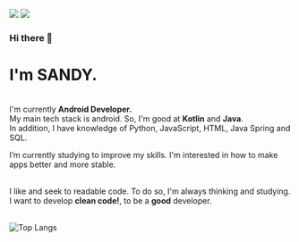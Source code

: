 <a href="nnal0256@naver.com" target="_blank"><img src="https://img.shields.io/badge/Email-EA4335?style=flat-square&logo=Gmail&logoColor=white"/></a>
<a href="https://sandy9.tistory.com" target="_blank"><img src="https://img.shields.io/badge/Blog-000000?style=flat-square&logo=Tistory&logoColor=white"/></a>
### Hi there 👋

<!--
**SANDY-9/SANDY-9** is a ✨ _special_ ✨ repository because its `README.md` (this file) appears on your GitHub profile.

Here are some ideas to get you started:

- 🔭 I’m currently working on ...
- 🌱 I’m currently learning ...
- 👯 I’m looking to collaborate on ...
- 🤔 I’m looking for help with ...
- 💬 Ask me about ...
- 📫 How to reach me: ...
- 😄 Pronouns: ...
- ⚡ Fun fact: ...
-->
# I'm SANDY.


<br>I'm currently **Android Developer.**<br>
My main tech stack is android. So, I'm good at **Kotlin** and **Java**. <br>
In addition, I have knowledge of Python, JavaScript, HTML, Java Spring and SQL.


I’m currently studying to improve my skills.
I'm interested in how to make apps better and more stable. 


<br>I like and seek to readable code. To do so, I'm always thinking and studying.<br>
I want to develop **clean code!**, to be a **good** developer.<br><br>



![Top Langs](https://github-readme-stats.vercel.app/api/top-langs/?username=SANDY-9&layout=compact&theme=vue)

